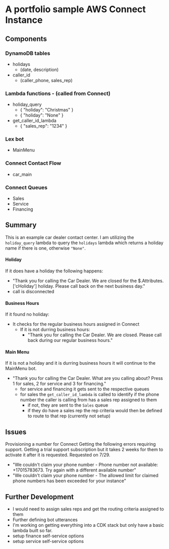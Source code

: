 # A portfolio sample AWS Connect Instance

## Components

### DynamoDB tables
- holidays
  - (date, description)
- caller_id
  - (caller_phone, sales_rep)

### Lambda functions - (called from Connect)
- holiday_query 
  - { "holiday": "Christmas" }
  - { "holiday": "None" }
- get_caller_id_lambda 
  - { "sales_rep": "1234" }

### Lex bot
- MainMenu

### Connect Contact Flow
- car_main

### Connect Queues
- Sales
- Service
- Financing


## Summary
This is an example car dealer contact center. I am utilizing the `holiday_query` lambda to query the `holidays` lambda which returns a holiday name if there is one, otherwise `"None"`.

#### Holiday
If it does have a holiday the following happens:
 - "Thank you for calling the Car Dealer. We are closed for the $.Attributes.['cHoliday'] holiday. Please call back on the next business day."
 - call is disconnected

#### Business Hours
If it found no holiday:
 - It checks for the regular business hours assigned in Connect
   - If it is not durring business hours:
     - "Thank you for calling the Car Dealer. We are closed. Please call back during our regular business hours."

#### Main Menu
If it is not a holiday and it is durring business hours it will continue to the MainMenu bot.
- "Thank you for calling the Car Dealer.  What are you calling about?  Press 1 for sales, 2 for service and 3 for financing."
  - for service and financing it gets sent to the respective queues
  - for sales the `get_caller_id_lambda` is called to identify if the phone number the caller is calling from has a sales rep assigned to them
    - if not, they are sent to the `Sales` queue
    - if they do have a sales rep the rep criteria would then be defined to route to that rep (currently not setup) 


## Issues
Provisioning a number for Connect
Getting the following errors requiring support. Getting a trial support subscription but it takes 2 weeks for them to activate it after it is requested. Requested on 7/29.
- "We couldn't claim your phone number - Phone number not available: +17015783673. Try again with a different available number"
- "We couldn't claim your phone number - The allowed limit for claimed phone numbers has been exceeded for your instance"

## Further Development
- I would need to assign sales reps and get the routing criteria assigned to them
- Further defining bot utterances
- I'm working on getting everything into a CDK stack but only have a basic lambda built so far.
- setup finance self-service options
- setup service self-service options

